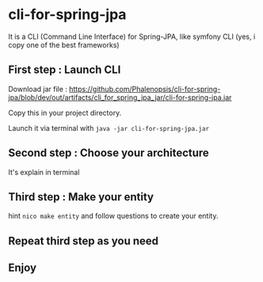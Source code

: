 # cli-for-spring-jpa
It is a CLI (Command Line Interface) for Spring-JPA, like symfony CLI (yes, i copy one of the best frameworks)

## First step : Launch CLI
Download jar file : https://github.com/Phalenopsis/cli-for-spring-jpa/blob/dev/out/artifacts/cli_for_spring_jpa_jar/cli-for-spring-jpa.jar

Copy this in your project directory.

Launch it via terminal with ```java -jar cli-for-spring-jpa.jar``` 

## Second step : Choose your architecture
It's explain in terminal

## Third step : Make your entity
hint ```nico make entity``` and follow questions to create your entity.

## Repeat third step as you need

## Enjoy
